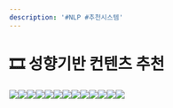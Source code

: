 ```yaml
---
description: '#NLP #추천시스템'
---
```


# 🎞 성향기반 컨텐츠 추천

![](<../../../../.gitbook/assets/DA1팀\_성향기반\_컨텐츠\_추천 0.png>)![](<../../../../.gitbook/assets/DA1팀\_성향기반\_컨텐츠\_추천 1.png>)![](<../../../../.gitbook/assets/DA1팀\_성향기반\_컨텐츠\_추천 2.png>)![](<../../../../.gitbook/assets/DA1팀\_성향기반\_컨텐츠\_추천 3.png>)![](<../../../../.gitbook/assets/DA1팀\_성향기반\_컨텐츠\_추천 4.png>)![](<../../../../.gitbook/assets/DA1팀\_성향기반\_컨텐츠\_추천 5.png>)![](<../../../../.gitbook/assets/DA1팀\_성향기반\_컨텐츠\_추천 6.png>)![](<../../../../.gitbook/assets/DA1팀\_성향기반\_컨텐츠\_추천 7.png>)![](<../../../../.gitbook/assets/DA1팀\_성향기반\_컨텐츠\_추천 8.png>)![](<../../../../.gitbook/assets/DA1팀\_성향기반\_컨텐츠\_추천 9.png>)![](<../../../../.gitbook/assets/DA1팀\_성향기반\_컨텐츠\_추천 10.png>)![](<../../../../.gitbook/assets/DA1팀\_성향기반\_컨텐츠\_추천 11.png>)![](<../../../../.gitbook/assets/DA1팀\_성향기반\_컨텐츠\_추천 12.png>)
